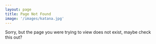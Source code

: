 ```yaml
---
layout: page
title: Page Not Found
image: '/images/katana.jpg'
---
```


Sorry, but the page you were trying to view does not exist, maybe check this out?
